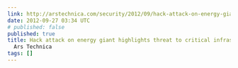 ```yaml
---
link: http://arstechnica.com/security/2012/09/hack-attack-on-energy-giant-highlights-threat-to-critical-infrastructure/
date: 2012-09-27 03:34 UTC
# published: false
published: true
title: Hack attack on energy giant highlights threat to critical infrastructure |
  Ars Technica
tags: []
---
```




